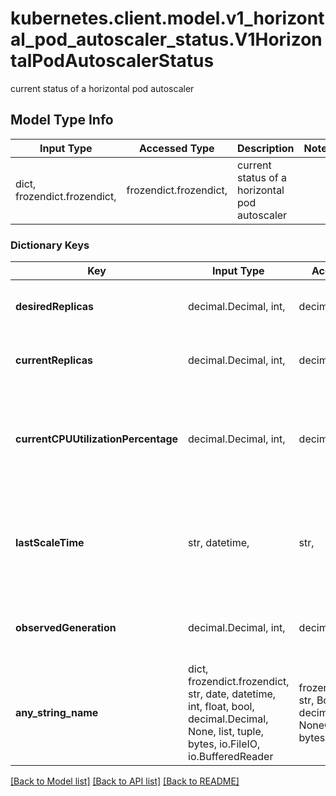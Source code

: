 # kubernetes.client.model.v1_horizontal_pod_autoscaler_status.V1HorizontalPodAutoscalerStatus

current status of a horizontal pod autoscaler

## Model Type Info
Input Type | Accessed Type | Description | Notes
------------ | ------------- | ------------- | -------------
dict, frozendict.frozendict,  | frozendict.frozendict,  | current status of a horizontal pod autoscaler | 

### Dictionary Keys
Key | Input Type | Accessed Type | Description | Notes
------------ | ------------- | ------------- | ------------- | -------------
**desiredReplicas** | decimal.Decimal, int,  | decimal.Decimal,  | desired number of replicas of pods managed by this autoscaler. | value must be a 32 bit integer
**currentReplicas** | decimal.Decimal, int,  | decimal.Decimal,  | current number of replicas of pods managed by this autoscaler. | value must be a 32 bit integer
**currentCPUUtilizationPercentage** | decimal.Decimal, int,  | decimal.Decimal,  | current average CPU utilization over all pods, represented as a percentage of requested CPU, e.g. 70 means that an average pod is using now 70% of its requested CPU. | [optional] value must be a 32 bit integer
**lastScaleTime** | str, datetime,  | str,  | last time the HorizontalPodAutoscaler scaled the number of pods; used by the autoscaler to control how often the number of pods is changed. | [optional] value must conform to RFC-3339 date-time
**observedGeneration** | decimal.Decimal, int,  | decimal.Decimal,  | most recent generation observed by this autoscaler. | [optional] value must be a 64 bit integer
**any_string_name** | dict, frozendict.frozendict, str, date, datetime, int, float, bool, decimal.Decimal, None, list, tuple, bytes, io.FileIO, io.BufferedReader | frozendict.frozendict, str, BoolClass, decimal.Decimal, NoneClass, tuple, bytes, FileIO | any string name can be used but the value must be the correct type | [optional]

[[Back to Model list]](../../README.md#documentation-for-models) [[Back to API list]](../../README.md#documentation-for-api-endpoints) [[Back to README]](../../README.md)


